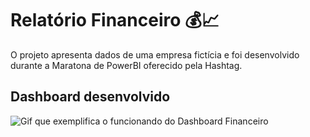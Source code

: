 # Relatório Financeiro 💰📈

O projeto apresenta dados de uma empresa fictícia e foi desenvolvido durante a Maratona de PowerBI oferecido pela Hashtag. 

## Dashboard desenvolvido

![Gif que exemplifica o funcionando do Dashboard Financeiro](https://i.imgur.com/lZW7rfJ.gif) 